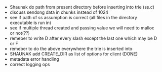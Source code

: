 - Shaunak do path from present directory before inserting into trie (ss.c)
- discuss sendong data in chunks instead of 1024
- see if path of ss assumption is correct (all files in the directory executable is run in)
- see if multiple thread created and passing value we will need to malloc or not(??)
- remeber to write D after every slash except the last one which may be D or F
- remeber to do the above everywhere the trie is inserted into
- SHAUNAK add CREATE_DIR as list of options for client (DONE)
- metadata error handling
- correct logging ops